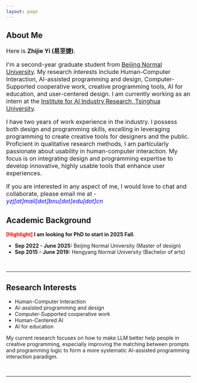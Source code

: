```yaml
---
layout: page
---
```


## About Me

<font size=3>Here is **Zhijie Yi (易至捷)**.

I'm a second-year graduate student from [Beijing Normal University](https://www.bnu.edu.cn/). My research interests include Human-Computer Interaction, AI-assisted programming and design, Computer-Supported cooperative work, creative programming tools, AI for education, and user-centered design. I am currently working as an intern at the [Institute for AI Industry Research, Tsinghua University](https://air.tsinghua.edu.cn/en/index.htm).   

I have two years of work experience in the industry. I possess both design and programming skills, excelling in leveraging programming to create creative tools for designers and the public. Proficient in qualitative research methods, I am particularly passionate about usability in human-computer interaction. My focus is on integrating design and programming expertise to develop innovative, highly usable tools that enhance user experiences. 

If you are interested in any aspect of me, I would love to chat and collaborate, please email me at - *<font color='blue'>yzj[at]mail[dot]bnu[dot]edu[dot]cn</font>*</font>

  
## Academic Background

**<font color='red'>[Highlight]</font> I am looking for PhD to start in 2025 Fall.**

- **Sep 2022 - June 2025:** Beijing Normal University (Master of design)
- **Sep 2015 - June 2019:** Hengyang Normal University (Bachelor of arts)


<br>

---

## Research Interests

- Human-Computer Interaction
- AI-assisted programming and design
- Computer-Supported cooperative work
- Human-Centered AI
- AI for education

My current research focuses on how to make LLM better help people in creative programming, especially improving the matching between prompts and programming logic to form a more systematic AI-assisted programming interaction paradigm.

<br>

---
